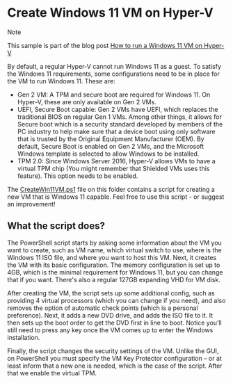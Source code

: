 # Create Windows 11 VM on Hyper-V

>[!Note]
>This sample is part of the blog post [How to run a Windows 11 VM on Hyper-V](https://techcommunity.microsoft.com/t5/itops-talk-blog/how-to-run-a-windows-11-vm-on-hyper-v/ba-p/3713948)

By default, a regular Hyper-V cannot run Windows 11 as a guest. To satisfy the Windows 11 requirements, some configurations need to be in place for the VM to run Windows 11. These are:

- Gen 2 VM: A TPM and secure boot are required for Windows 11. On Hyper-V, these are only available on Gen 2 VMs.
- UEFI, Secure Boot capable: Gen 2 VMs have UEFI, which replaces the traditional BIOS on regular Gen 1 VMs. Among other things, it allows for Secure boot which is a security standard developed by members of the PC industry to help make sure that a device boot using only software that is trusted by the Original Equipment Manufacturer (OEM). By default, Secure Boot is enabled on Gen 2 VMs, and the Microsoft Windows template is selected to allow Windows to be installed.
- TPM 2.0: Since Windows Server 2016, Hyper-V allows VMs to have a virtual TPM chip (You might remember that Shielded VMs uses this feature). This option needs to be enabled.

The [CreateWin11VM.ps1](CreateWin11VM.ps1) file on this folder contains a script for creating a new VM that is Windows 11 capable. Feel free to use this script - or suggest an improvement!

## What the script does?

The PowerShell script starts by asking some information about the VM you want to create, such as VM name, which virtual switch to use, where is the Windows 11 ISO file, and where you want to host this VM. Next, it creates the VM with its basic configuration. The memory configuration is set up to 4GB, which is the minimal requirement for Windows 11, but you can change that if you want. There's also a regular 127GB expanding VHD for VM disk.

After creating the VM, the script sets up some additional config, such as providing 4 virtual processors (which you can change if you need), and also removes the option of automatic check points (which is a personal preference). Next, it adds a new DVD drive, and adds the ISO file to it. It then sets up the boot order to get the DVD first in line to boot. Notice you’ll still need to press any key once the VM comes up to enter the Windows installation.

Finally, the script changes the security settings of the VM. Unlike the GUI, on PowerShell you must specify the VM Key Protector configuration – or at least inform that a new one is needed, which is the case of the script. After that we enable the virtual TPM.